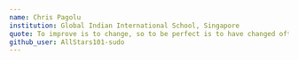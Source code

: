 ```yaml
---
name: Chris Pagolu
institution: Global Indian International School, Singapore
quote: To improve is to change, so to be perfect is to have changed often.
github_user: AllStars101-sudo
---
```

